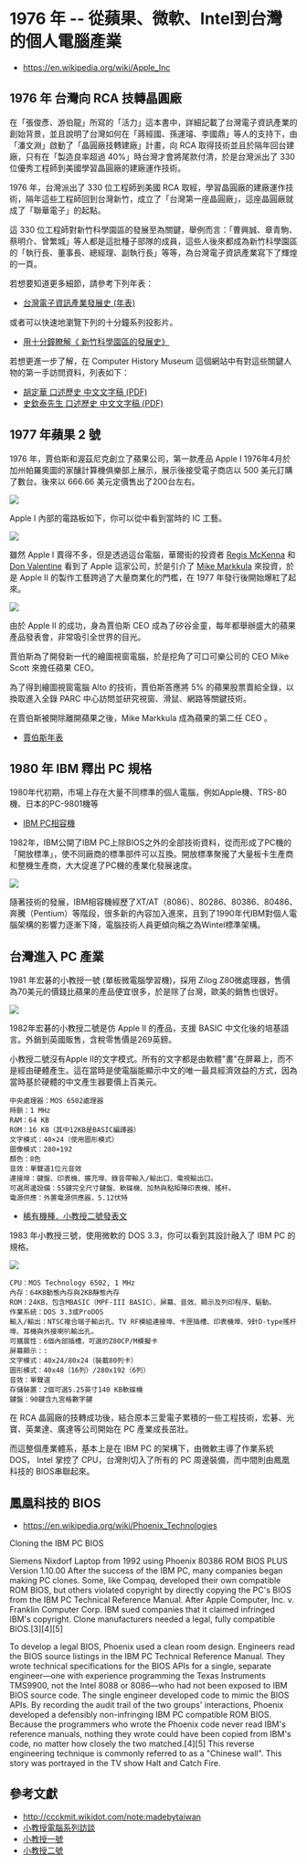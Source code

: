 # 1976 年 -- 從蘋果、微軟、Intel到台灣的個人電腦產業

* https://en.wikipedia.org/wiki/Apple_Inc

## 1976 年 台灣向 RCA 技轉晶圓廠

在「張俊彥、游伯龍」所寫的「活力」這本書中，詳細記載了台灣電子資訊產業的創始背景，並且說明了台灣如何在「蔣經國、孫運璿、李國鼎」等人的支持下，由「潘文淵」啟動了「晶圓廠技轉建廠」計畫，向 RCA 取得技術並且於隔年回台建廠，只有在「製造良率超過 40%」時台灣才會將尾款付清，於是台灣派出了 330 位優秀工程師到美國學習晶圓廠的建廠運作技術。

1976 年，台灣派出了 330 位工程師到美國 RCA 取經，學習晶圓廠的建廠運作技術，隔年這些工程師回到台灣新竹，成立了「台灣第一座晶圓廠」，這座晶圓廠就成了「聯華電子」的起點。

這 330 位工程師對新竹科學園區的發展至為關鍵，舉例而言：「曹興誠、章青駒、蔡明介、曾繁城」等人都是這批種子部隊的成員，這些人後來都成為新竹科學園區的「執行長、董事長、總經理、副執行長」等等，為台灣電子資訊產業寫下了輝煌的一頁。

若想要知道更多細節，請參考下列年表：

* [台灣電子資訊產業發展史 (年表)](http://ccckmit.wikidot.com/in:taiwanelectronicstimeline)

或者可以快速地瀏覽下列的十分鐘系列投影片。

* [用十分鐘瞭解《 新竹科學園區的發展史》](https://speakerdeck.com/ccckmit/yong-shi-fen-zhong-liao-jie-xin-zhu-ke-xue-yuan-qu-de-fa-zhan-shi)

若想更進一步了解，在 Computer History Museum 這個網站中有對這些關鍵人物的第一手訪問資料，列表如下：

* [胡定華 口述歷史 中文文字稿 (PDF)](http://archive.computerhistory.org/resources/access/text/2012/02/102745997-05-02-acc.pdf)
* [史欽泰先生 口述歷史 中文文字稿 (PDF)](http://archive.computerhistory.org/resources/access/text/2012/02/102745999-05-02-acc.pdf)

## 1977 年蘋果 2 號

1976 年，賈伯斯和渥茲尼克創立了蘋果公司，第一款產品 Apple I 1976年4月於加州帕羅奧圖的家釀計算機俱樂部上展示，展示後接受電子商店以 500 美元訂購了數台。後來以 666.66 美元定價售出了200台左右。

![](./img/AppleI.png)

Apple I 內部的電路板如下，你可以從中看到當時的 IC 工藝。

![](./img/AppleIboard.png)

雖然 Apple I 賣得不多，但是透過這台電腦，華爾街的投資者 [Regis McKenna](https://en.wikipedia.org/wiki/Regis_McKenna) 和 [Don Valentine](https://en.wikipedia.org/wiki/Don_Valentine) 看到了 Apple 這家公司，於是引介了 [Mike Markkula](https://en.wikipedia.org/wiki/Mike_Markkula) 來投資，於是 Apple II 的製作工藝跨過了大量商業化的門檻，在 1977 年發行後開始爆紅了起來。

![](./img/AppleII.png)

由於 Apple II 的成功，身為賈伯斯 CEO 成為了矽谷金童，每年都舉辦盛大的蘋果產品發表會，非常吸引全世界的目光。

賈伯斯為了開發新一代的繪圖視窗電腦，於是挖角了可口可樂公司的 CEO  Mike Scott 來擔任蘋果 CEO。

為了得到繪圖視窗電腦 Alto 的技術，賈伯斯答應將 5% 的蘋果股票賣給全錄，以換取進入全錄 PARC 中心訪問並研究視窗、滑鼠、網路等關鍵技術。

在賈伯斯被開除離開蘋果之後，Mike Markkula 成為蘋果的第二任 CEO 。

* [賈伯斯年表](http://ccckmit.wikidot.com/sj:timeline)

## 1980 年 IBM 釋出 PC 規格

1980年代初期，市場上存在大量不同標準的個人電腦，例如Apple機、TRS-80機、日本的PC-9801機等

* [IBM PC相容機](https://zh.wikipedia.org/wiki/IBM_PC%E5%85%BC%E5%AE%B9%E6%9C%BA)

1982年，IBM公開了IBM PC上除BIOS之外的全部技術資料，從而形成了PC機的「開放標準」，使不同廠商的標準部件可以互換。開放標準聚攏了大量板卡生產商和整機生產商，大大促進了PC機的產業化發展速度。

![](./img/IBMPC.png)

隨著技術的發展，IBM相容機經歷了XT/AT（8086）、80286、80386、80486、奔騰（Pentium）等階段，很多新的內容加入進來，且到了1990年代IBM對個人電腦架構的影響力逐漸下降，電腦技術人員更傾向稱之為Wintel標準架構。

## 台灣進入 PC 產業

1981 年宏碁的小教授一號 (單板微電腦學習機)，採用 Zilog Z80微處理器，售價為70美元的價錢比蘋果的產品便宜很多，於是除了台灣，歐美的銷售也很好。

![](./img/Acer1.png)

1982年宏碁的小教授二號是仿 Apple II 的產品，支援 BASIC 中文化後的培基語言。外銷到英國販售，含稅零售價是269英鎊。

小教授二號沒有Apple II的文字模式。所有的文字都是由軟體"畫"在屏幕上，而不是經由硬體產生。這在當時是使電腦能顯示中文的唯一最具經濟效益的方式，因為當時基於硬體的中文產生器要價上百美元。

```
中央處理器：MOS 6502處理器
時脈：1 MHz
RAM：64 KB
ROM：16 KB（其中12KB是BASIC編譯器）
文字模式：40×24（使用圖形模式）
圖像模式：280×192
顏色：8色
音效：單聲道1位元音效
連接埠：鍵盤、印表機、擴充埠、錄音帶輸入/輸出口、電視輸出口。
可選周邊設備：55鍵完全尺寸鍵盤、軟碟機、加熱與點矩陣印表機、搖杆。
電源供應：外置電源供應器，5.12伏特
```

* [稀有機種．小教授二號發表文](https://www.mobile01.com/topicdetail.php?f=177&t=958914)

1983 年小教授三號，使用微軟的 DOS 3.3，你可以看到其設計融入了 IBM PC 的規格。

![](./img/Acer3.png)

```
CPU：MOS Technology 6502, 1 MHz
內存：64KB動態內存與2KB靜態內存
ROM：24KB，包含MBASIC（MPF-III BASIC）、屏幕、音效、顯示及列印程序、驅動。
作業系統：DOS 3.3或ProDOS
輸入/輸出：NTSC複合端子輸出孔、TV RF模組連接埠、卡匣插槽、印表機埠、9針D-type搖杆埠、耳機與外接喇叭輸出孔。
可擴展性：6個內部插槽，可選的Z80CP/M模擬卡
屏幕顯示：:
文字模式：40x24/80x24（裝載80列卡）
圖形模式：40x48（16列）/280x192（6列）
音效：單聲道
存儲裝置：2個可選5.25英寸140 KB軟碟機
鍵盤：90鍵含九宮格數字鍵
```

在 RCA 晶圓廠的技轉成功後，結合原本三愛電子累積的一些工程技術，宏碁、光寶、英業達、廣達等公司開始在 PC 產業成長茁壯。


而這整個產業體系，基本上是在 IBM PC 的架構下，由微軟主導了作業系統 DOS， Intel 掌控了 CPU，台灣則切入了所有的 PC 周邊裝備，而中間則由鳳凰科技的 BIOS串聯起來。

## 鳳凰科技的 BIOS

* https://en.wikipedia.org/wiki/Phoenix_Technologies


Cloning the IBM PC BIOS

Siemens Nixdorf Laptop from 1992 using Phoenix 80386 ROM BIOS PLUS Version 1.10.00
After the success of the IBM PC, many companies began making PC clones. Some, like Compaq, developed their own compatible ROM BIOS, but others violated copyright by directly copying the PC's BIOS from the IBM PC Technical Reference Manual. After Apple Computer, Inc. v. Franklin Computer Corp. IBM sued companies that it claimed infringed IBM's copyright. Clone manufacturers needed a legal, fully compatible BIOS.[3][4][5]

To develop a legal BIOS, Phoenix used a clean room design. Engineers read the BIOS source listings in the IBM PC Technical Reference Manual. They wrote technical specifications for the BIOS APIs for a single, separate engineer—one with experience programming the Texas Instruments TMS9900, not the Intel 8088 or 8086—who had not been exposed to IBM BIOS source code. The single engineer developed code to mimic the BIOS APIs. By recording the audit trail of the two groups' interactions, Phoenix developed a defensibly non-infringing IBM PC compatible ROM BIOS. Because the programmers who wrote the Phoenix code never read IBM's reference manuals, nothing they wrote could have been copied from IBM's code, no matter how closely the two matched.[4][5] This reverse engineering technique is commonly referred to as a "Chinese wall". This story was portrayed in the TV show Halt and Catch Fire.


## 參考文獻

* http://ccckmit.wikidot.com/note:madebytaiwan
* [小教授電腦系列訪談](https://hccg.culture.tw/home/zh-tw/NCTU_OTHERS/600151)
* [小教授一號](https://zh.wikipedia.org/zh-tw/%E5%B0%8F%E6%95%99%E6%8E%88%E4%B8%80%E5%8F%B7)
* [小教授二號](https://zh.wikipedia.org/wiki/%E5%B0%8F%E6%95%99%E6%8E%88%E4%BA%8C%E5%8F%B7)